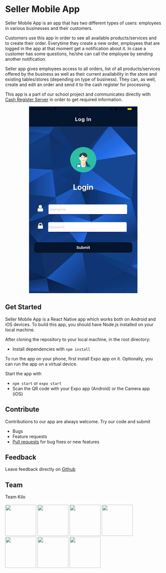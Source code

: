 # Seller Mobile App
Seller Mobile App is an app that has two different types of users: employees in various businesses and their customers. 

Customers use this app in order to see all available products/services and to create their order. Everytime they create a new order, employees that are logged in the app at that moment get a notification about it. In case a customer has some questions, he/she can call the employee by sending another notification.

Seller app gives employees access to all orders, list of all products/services offered by the business as well as their current availability in the store and existing tables/stores (depending on type of business). They can, as well, create and edit an order and send it to the cash register for processing.

This app is a part of our school project and communicates directly with [Cash Register Server](https://github.com/spusina1/CashRegisterServer) in order to get required information.
<p align="center">
<img src="https://github.com/kamberovicmubina/SellerMobileApp/blob/master/SellerApp/assets/LoginScreen.jpg" width="350" height="600">
</p>

## Get Started
Seller Mobile App is a React Native app which works both on Android and iOS devices. To build this app, you should have Node.js installed on your local machine.

After cloning the repository to your local machine, in the root directory:
* Install dependencies with `npm install` 

To run the app on your phone, first install Expo app on it. Optionally, you can run the app on a virtual device.

Start the app with 
* `npm start` or `expo start`
* Scan the QR code with your Expo app (Android) or the Camera app (iOS)

## Contribute
Contributions to our app are always welcome. Try our code and submit
* Bugs
* Feature requests
* [Pull requests](https://help.github.com/en/github/collaborating-with-issues-and-pull-requests/creating-a-pull-request) for bug fixes or new features


## Feedback
Leave feedback directly on [Github](https://github.com/kamberovicmubina/SellerMobileApp/issues/new)

## Team
Team Kilo<br><br>
<a href="https://github.com/kamberovicmubina" target="_blank"><img width="100px" height="100px" src="https://github.com/kamberovicmubina.png"></a>
<a href="https://github.com/asarajlic2" target="_blank"><img width="100px" height="100px" src="https://github.com/asarajlic2.png"></a>
<a href="https://github.com/halikadic1" target="_blank"><img width="100px" height="100px" src="https://github.com/halikadic1.png"></a>
<a href="https://github.com/ldrkic1" target="_blank"><img width="100px" height="100px" src="https://github.com/ldrkic1.png"></a>
<a href="https://github.com/sdumisic1" target="_blank"><img width="100px" height="100px" src="https://github.com/sdumisic1.png"></a>
<a href="https://github.com/szaimovic1" target="_blank"><img width="100px" height="100px" src="https://github.com/szaimovic1.png"></a>
<a href="https://github.com/tproho1" target="_blank"><img width="100px" height="100px" src="https://github.com/tproho1.png"></a>
